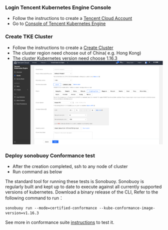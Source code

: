 
### Login Tencent Kubernetes Engine Console
- Follow the instructions to create a [Tencent Cloud Account](https://cloud.tencent.com/register)
- Go to  [Console of Tencent Kubernetes Engine ](https://console.cloud.tencent.com/tke2/cluster) 

### Create TKE Cluster
- Follow the instructions to create a [Create Cluster](https://intl.cloud.tencent.com/document/product/457/30637)
- The cluster region need choose out of China( e.g. Hong Kong)
- The cluster Kubernetes version need choose 1.16.3
![](CreateTkeCluster.png)

### Deploy sonobuoy Conformance test
- After the creation completed, ssh to any node of cluster
- Run command as below

The standard tool for running these tests is Sonobuoy. Sonobuoy is regularly built and kept up to date to execute against all currently supported versions of kubernetes.
Download a binary release of the CLI, Refer to the following command to run：

```shell
sonobuoy run --mode=certified-conformance --kube-conformance-image-version=v1.16.3
```

See more in conformance suite [instructions](https://github.com/cncf/k8s-conformance/blob/master/instructions.md#running) to test it.
